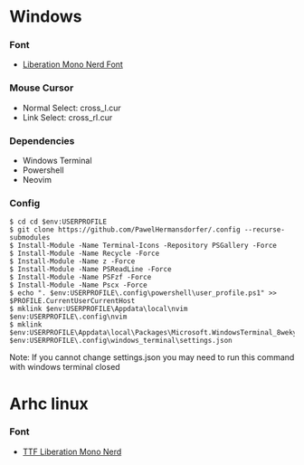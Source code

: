 
# Windows
### Font
- [Liberation Mono Nerd Font]

### Mouse Cursor
- Normal Select: cross_l.cur
- Link Select: cross_rl.cur

### Dependencies
 - Windows Terminal
 - Powershell
 - Neovim

### Config
```console
$ cd cd $env:USERPROFILE
$ git clone https://github.com/PawelHermansdorfer/.config --recurse-submodules
$ Install-Module -Name Terminal-Icons -Repository PSGallery -Force
$ Install-Module -Name Recycle -Force
$ Install-Module -Name z -Force
$ Install-Module -Name PSReadLine -Force
$ Install-Module -Name PSFzf -Force
$ Install-Module -Name Pscx -Force
$ echo ". $env:USERPROFILE\.config\powershell\user_profile.ps1" >> $PROFILE.CurrentUserCurrentHost
$ mklink $env:USERPROFILE\Appdata\local\nvim $env:USERPROFILE\.config\nvim
$ mklink $env:USERPROFILE\Appdata\local\Packages\Microsoft.WindowsTerminal_8wekyb3d8bbwe\LocalState\settings.json $env:USERPROFILE\.config\windows_terminal\settings.json
```
Note: If you cannot change settings.json you may need to run this command with windows terminal closed

# Arhc linux
### Font
 - [TTF Liberation Mono Nerd]

[Liberation Mono Nerd Font]: https://github.com/ryanoasis/nerd-fonts/blob/master/patched-fonts/LiberationMono/complete/Literation%20Mono%20Nerd%20Font%20Complete%20Mono.ttf
[TTF Liberation Mono Nerd]: https://archlinux.org/packages/community/any/ttf-liberation-mono-nerd/
